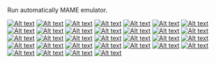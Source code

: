 Run automatically MAME emulator.

[![Alt text](https://img.youtube.com/vi/aMN4Cwb4-aM/0.jpg)](https://www.youtube.com/watch?v=aMN4Cwb4-aM)
[![Alt text](https://img.youtube.com/vi/G49PfDzETW0/0.jpg)](https://www.youtube.com/watch?v=G49PfDzETW0)
[![Alt text](https://img.youtube.com/vi/4G7xrfd147c/0.jpg)](https://www.youtube.com/watch?v=4G7xrfd147c)
[![Alt text](https://img.youtube.com/vi/k6ZLm5gsaIQ/0.jpg)](https://www.youtube.com/watch?v=k6ZLm5gsaIQ)
[![Alt text](https://img.youtube.com/vi/GNj4MOVqYY4/0.jpg)](https://www.youtube.com/watch?v=GNj4MOVqYY4)
[![Alt text](https://img.youtube.com/vi/xcNrlOue7aw/0.jpg)](https://www.youtube.com/watch?v=xcNrlOue7aw)
[![Alt text](https://img.youtube.com/vi/D5XmQSjzgNk/0.jpg)](https://www.youtube.com/watch?v=D5XmQSjzgNk)
[![Alt text](https://img.youtube.com/vi/FBC136ZBY-8/0.jpg)](https://www.youtube.com/watch?v=FBC136ZBY-8)
[![Alt text](https://img.youtube.com/vi/wsPpmErhHmo/0.jpg)](https://www.youtube.com/watch?v=wsPpmErhHmo)
[![Alt text](https://img.youtube.com/vi/bSJy9UMnDu4/0.jpg)](https://www.youtube.com/watch?v=bSJy9UMnDu4)
[![Alt text](https://img.youtube.com/vi/8jvVr6APA8s/0.jpg)](https://www.youtube.com/watch?v=8jvVr6APA8s)
[![Alt text](https://img.youtube.com/vi/KY1Ffyenw6U/0.jpg)](https://www.youtube.com/watch?v=KY1Ffyenw6U)
[![Alt text](https://img.youtube.com/vi/1T4gS1nneJ0/0.jpg)](https://www.youtube.com/watch?v=1T4gS1nneJ0)
[![Alt text](https://img.youtube.com/vi/M_NcQYpEkwo/0.jpg)](https://www.youtube.com/watch?v=M_NcQYpEkwo)
[![Alt text](https://img.youtube.com/vi/FLz4kgVpZ8A/0.jpg)](https://www.youtube.com/watch?v=FLz4kgVpZ8A)
[![Alt text](https://img.youtube.com/vi/kWGA1kXAg-Q/0.jpg)](https://www.youtube.com/watch?v=kWGA1kXAg-Q)
[![Alt text](https://img.youtube.com/vi/nNmVLW6femA/0.jpg)](https://www.youtube.com/watch?v=nNmVLW6femA)
[![Alt text](https://img.youtube.com/vi/GA6ZIwPloHU/0.jpg)](https://www.youtube.com/watch?v=GA6ZIwPloHU)
[![Alt text](https://img.youtube.com/vi/LRj6mWc1m20/0.jpg)](https://www.youtube.com/watch?v=LRj6mWc1m20)
[![Alt text](https://img.youtube.com/vi/VlKDoX8Ve3Q/0.jpg)](https://www.youtube.com/watch?v=VlKDoX8Ve3Q)
[![Alt text](https://img.youtube.com/vi/51xoGS4CTao/0.jpg)](https://www.youtube.com/watch?v=51xoGS4CTao)
[![Alt text](https://img.youtube.com/vi/I7AtJwjl8GY/0.jpg)](https://www.youtube.com/watch?v=I7AtJwjl8GY)
[![Alt text](https://img.youtube.com/vi/qBdhV4kc0HI/0.jpg)](https://www.youtube.com/watch?v=qBdhV4kc0HI)
[![Alt text](https://img.youtube.com/vi/fcay2UKfXPw/0.jpg)](https://www.youtube.com/watch?v=fcay2UKfXPw)
[![Alt text](https://img.youtube.com/vi/xPb2eT-YYi0/0.jpg)](https://www.youtube.com/watch?v=xPb2eT-YYi0)
[![Alt text](https://img.youtube.com/vi/NBdapiY_Qus/0.jpg)](https://www.youtube.com/watch?v=NBdapiY_Qus)
[![Alt text](https://img.youtube.com/vi/CMbgZwpmk_8/0.jpg)](https://www.youtube.com/watch?v=CMbgZwpmk_8)
[![Alt text](https://img.youtube.com/vi/49MkI03vMZ4/0.jpg)](https://www.youtube.com/watch?v=49MkI03vMZ4)
[![Alt text](https://img.youtube.com/vi/klVcnJSSm5g/0.jpg)](https://www.youtube.com/watch?v=klVcnJSSm5g)
[![Alt text](https://img.youtube.com/vi/IBJ96QjUOU4/0.jpg)](https://www.youtube.com/watch?v=IBJ96QjUOU4)
[![Alt text](https://img.youtube.com/vi/XOF8eaWkD_Y/0.jpg)](https://www.youtube.com/watch?v=XOF8eaWkD_Y)
[![Alt text](https://img.youtube.com/vi/LeUVqD6FhTY/0.jpg)](https://www.youtube.com/watch?v=LeUVqD6FhTY)
